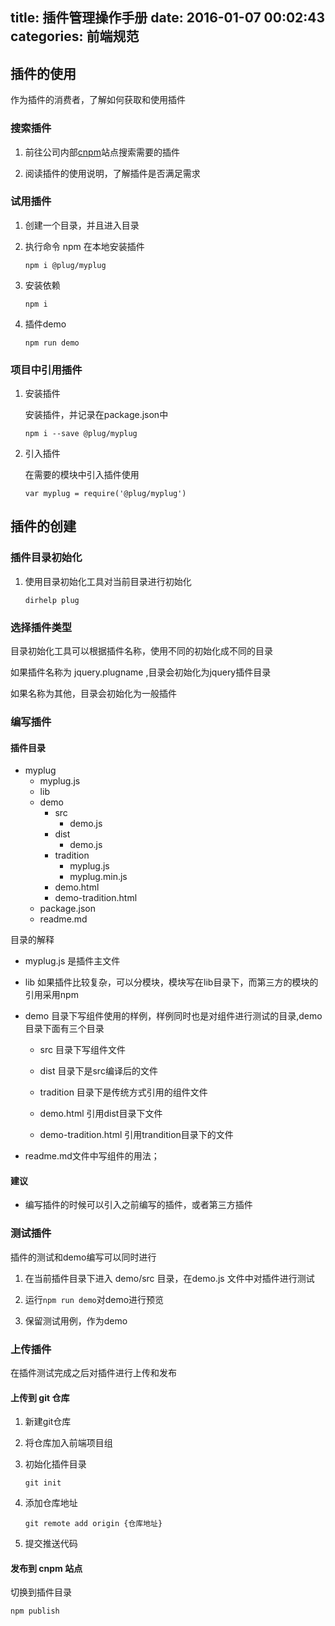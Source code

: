 title: 插件管理操作手册
date: 2016-01-07 00:02:43
categories: 前端规范
---


## 插件的使用

作为插件的消费者，了解如何获取和使用插件

### 搜索插件

1. 前往公司内部[cnpm](http://120.27.162.81:7002)站点搜索需要的插件

2. 阅读插件的使用说明，了解插件是否满足需求

### 试用插件

1. 创建一个目录，并且进入目录

2. 执行命令 npm 在本地安装插件

    ```
    npm i @plug/myplug
    ```

3. 安装依赖

    ```
    npm i    
    ```

4. 插件demo

    ```
    npm run demo
    ```

### 项目中引用插件

1. 安装插件

    安装插件，并记录在package.json中

    ```
    npm i --save @plug/myplug
    ```

2. 引入插件

    在需要的模块中引入插件使用

    ```
    var myplug = require('@plug/myplug')
    ```

## 插件的创建

### 插件目录初始化
    
1. 使用目录初始化工具对当前目录进行初始化

    ```
    dirhelp plug
    ```

### 选择插件类型

目录初始化工具可以根据插件名称，使用不同的初始化成不同的目录

如果插件名称为 jquery.plugname ,目录会初始化为jquery插件目录

如果名称为其他，目录会初始化为一般插件

### 编写插件

#### 插件目录

- myplug
    + myplug.js
    + lib
    + demo
        * src
            - demo.js
        * dist
            - demo.js
        * tradition
            - myplug.js
            - myplug.min.js
        * demo.html
        * demo-tradition.html
    + package.json
    + readme.md

目录的解释

- myplug.js 是插件主文件

- lib 如果插件比较复杂，可以分模块，模块写在lib目录下，而第三方的模块的引用采用npm

- demo 目录下写组件使用的样例，样例同时也是对组件进行测试的目录,demo 目录下面有三个目录

    - src 目录下写组件文件

    - dist 目录下是src编译后的文件

    - tradition 目录下是传统方式引用的组件文件

    - demo.html 引用dist目录下文件

    - demo-tradition.html 引用trandition目录下的文件

- readme.md文件中写组件的用法；

#### 建议

- 编写插件的时候可以引入之前编写的插件，或者第三方插件

### 测试插件

插件的测试和demo编写可以同时进行

1. 在当前插件目录下进入 demo/src 目录，在demo.js 文件中对插件进行测试

2. 运行```npm run demo```对demo进行预览

3. 保留测试用例，作为demo

### 上传插件

在插件测试完成之后对插件进行上传和发布

#### 上传到 git 仓库
1. 新建git仓库
2. 将仓库加入前端项目组
3. 初始化插件目录
    
    ```
    git init
    ```

4. 添加仓库地址

    ```
    git remote add origin {仓库地址}
    ```

5. 提交推送代码

#### 发布到 cnpm 站点

切换到插件目录
```
npm publish
```
